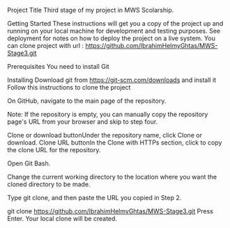 ﻿
Project Title
Third stage of my project in MWS Scolarship.

Getting Started
These instructions will get you a copy of the project up and running on your local machine for development and testing purposes. 
See deployment for notes on how to deploy the project on a live system.
You can clone project with url : https://github.com/IbrahimHelmyGhtas/MWS-Stage3.git

Prerequisites
You need to install Git 

Installing
Download git from https://git-scm.com/downloads
and install it 
Follow this instructions to clone the project

On GitHub, navigate to the main page of the repository.

Note: If the repository is empty, you can manually copy the repository page's URL from your browser and skip to step four.

Clone or download buttonUnder the repository name, click Clone or download.
Clone URL buttonIn the Clone with HTTPs section, click  to copy the clone URL for the repository.

Open Git Bash.

Change the current working directory to the location where you want the cloned directory to be made.

Type git clone, and then paste the URL you copied in Step 2.

git clone  https://github.com/IbrahimHelmyGhtas/MWS-Stage3.git
Press Enter. Your local clone will be created.


